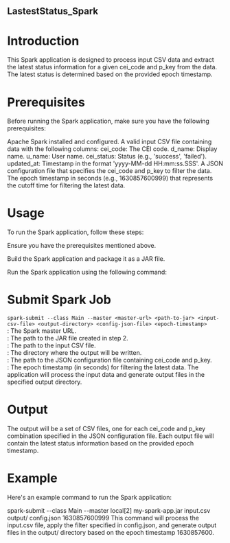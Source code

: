 ## LastestStatus_Spark

# Introduction
This Spark application is designed to process input CSV data and extract the latest status information for a given cei_code and p_key from the data. The latest status is determined based on the provided epoch timestamp.

# Prerequisites
Before running the Spark application, make sure you have the following prerequisites:

Apache Spark installed and configured.
A valid input CSV file containing data with the following columns:
cei_code: The CEI code.
d_name: Display name.
u_name: User name.
cei_status: Status (e.g., 'success', 'failed').
updated_at: Timestamp in the format 'yyyy-MM-dd HH:mm:ss.SSS'.
A JSON configuration file that specifies the cei_code and p_key to filter the data.
The epoch timestamp in seconds (e.g., 1630857600999) that represents the cutoff time for filtering the latest data.

# Usage
   To run the Spark application, follow these steps:

Ensure you have the prerequisites mentioned above.

Build the Spark application and package it as a JAR file.

Run the Spark application using the following command:

# Submit Spark Job
```spark-submit --class Main --master <master-url> <path-to-jar> <input-csv-file> <output-directory> <config-json-file> <epoch-timestamp>```
<br/><master-url>: The Spark master URL.
<br/><path-to-jar>: The path to the JAR file created in step 2.
<br/><input-csv-file>: The path to the input CSV file.
<br/><output-directory>: The directory where the output will be written.
<br/><config-json-file>: The path to the JSON configuration file containing cei_code and p_key.
<br/><epoch-timestamp>: The epoch timestamp (in seconds) for filtering the latest data.
The application will process the input data and generate output files in the specified output directory.

# Output
The output will be a set of CSV files, one for each cei_code and p_key combination specified in the JSON configuration file. Each output file will contain the latest status information based on the provided epoch timestamp.

# Example
Here's an example command to run the Spark application:


spark-submit --class Main --master local[2] my-spark-app.jar input.csv output/ config.json 1630857600999
This command will process the input.csv file, apply the filter specified in config.json, and generate output files in the output/ directory based on the epoch timestamp 1630857600.
